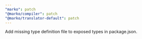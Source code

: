 ```yaml
---
"marko": patch
"@marko/compiler": patch
"@marko/translator-default": patch
---
```


Add missing type definition file to exposed types in package.json.
